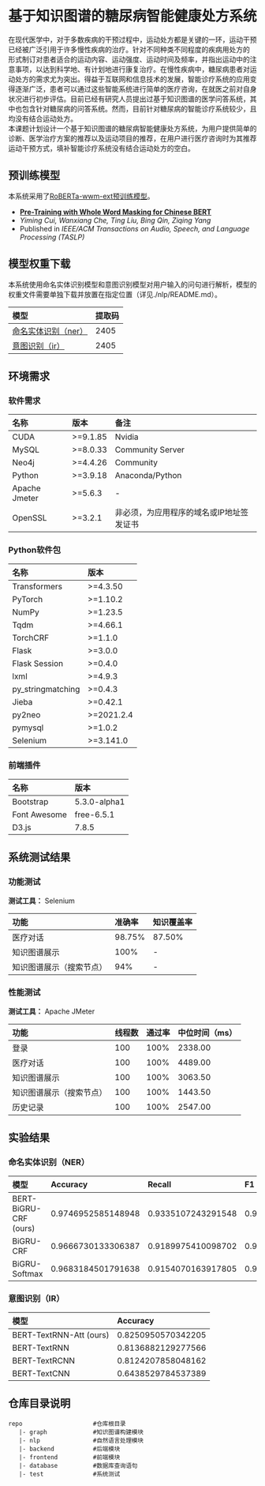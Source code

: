 # 基于知识图谱的糖尿病智能健康处方系统  

在现代医学中，对于多数疾病的干预过程中，运动处方都是关键的一环，运动干预已经被广泛引用于许多慢性疾病的治疗。针对不同种类不同程度的疾病用处方的 形式制订对患者适合的运动内容、运动强度、运动时间及频率，并指出运动中的注意事项，以达到科学地、有计划地进行康复治疗。在慢性疾病中，糖尿病患者对运动处方的需求尤为突出。得益于互联网和信息技术的发展，智能诊疗系统的应用变得逐渐广泛，患者可以通过这些智能系统进行简单的医疗咨询，在就医之前对自身状况进行初步评估。目前已经有研究人员提出过基于知识图谱的医学问答系统，其中也包含针对糖尿病的问答系统。然而，目前针对糖尿病的智能诊疗系统较少，且均没有结合运动处方。  
本课题计划设计一个基于知识图谱的糖尿病智能健康处方系统，为用户提供简单的诊断、医学治疗方案的推荐以及运动项目的推荐，在用户进行医疗咨询时为其推荐运动干预方式，填补智能诊疗系统没有结合运动处方的空白。

<!-- ## 工作进度表  

系统开发完毕并且已经完成测试。  

系统具备以下功能：  
**1.** 糖尿病对话问答；  
**2.** 查看知识图谱；  
**3.** 查看历史记录；  
**4.** 用户管理相关。  

| 日期阶段 | 工作内容 |
| :------- | :------- |
| 2024年3月5日-2024年3月11日 | 对系统开展性能测试，测试登录、医疗对话、知识图谱展示、知识图谱展示（搜索结点）、历史记录功能。 |
| 2024年2月26日-2024年3月4日 | 对系统开展功能测试，测试医疗对话、知识图谱展示、知识图谱展示（搜索结点）功能。 |
| 2024年1月1日-2024年2月5日 | 系统集成开发。 |
| 2023年12月18日-2023年12月31日 | 学习Web应用程序设计以及前端设计。 |
| 2023年12月11日-2023年12月17日 | 完成后端模块中的语句解析子模块和查询子模块。 |
| 2023年12月4日-2023年12月10日 | 完成问句意图识别子任务的模型构建，使用中文医疗信息处理评测基准CBLUE中的医疗搜索检索词意图分类KUAKE-QIC数据集作为原始数据集，进行筛选后形成本次实验所需的数据集。使用数据集训练模型，完成了对比试验。 |
| 2023年10月18日-2023年12月3日 | **1.** 使用瑞金医院糖尿病数据集构建了糖尿病知识图谱，并通过爬虫脚本从39健康网爬取运动数据，向知识图谱中加入运动类型节点；</br> **2.** 构建BERT-BiGRU-CRF命名实体识别模型以及对照组模型，将ccks_2017_task2、ccks_2018_task1、瑞金医院糖尿病数据集进行数据筛选以及融合，使用融合数据集训练模型，完成了问句命名实体识别子任务的对比试验；</br> **3.** 构建BERT-TextRNN-Att模型以及对照组模型，准备实现问句意图识别子任务。 | -->

## 预训练模型

本系统采用了[RoBERTa-wwm-ext预训练模型](https://github.com/ymcui/Chinese-BERT-wwm)。  

- **[Pre-Training with Whole Word Masking for Chinese BERT](https://ieeexplore.ieee.org/document/9599397)**  
- *Yiming Cui, Wanxiang Che, Ting Liu, Bing Qin, Ziqing Yang*
- Published in *IEEE/ACM Transactions on Audio, Speech, and Language Processing (TASLP)*

## 模型权重下载

本系统使用命名实体识别模型和意图识别模型对用户输入的问句进行解析，模型的权重文件需要单独下载并放置在指定位置（详见./nlp/README.md）。  

| 模型 | 提取码 |
| :------- | :------- |
| [命名实体识别（ner）](https://pan.baidu.com/s/1AbCy6DRa6165H3GZ7k1hVw) | 2405 |
| [意图识别（ir）](https://pan.baidu.com/s/1Yoe_VXaSrEuMEJszcMrqQA) | 2405 |

## 环境需求

### 软件需求

| 名称 | 版本 | 备注 |
| :------- | :------- | :------- |
| CUDA | >=9.1.85 | Nvidia |
| MySQL | >=8.0.33 | Community Server |
| Neo4j | >=4.4.26 | Community |
| Python | >=3.9.18 | Anaconda/Python |
| Apache Jmeter | >=5.6.3 | - |
| OpenSSL | >=3.2.1 | 非必须，为应用程序的域名或IP地址签发证书 |

### Python软件包

| 名称 | 版本 |
| :------- | :------- |
| Transformers | >=4.3.50 |
| PyTorch | >=1.10.2 |
| NumPy | >=1.23.5 |
| Tqdm | >=4.66.1 |
| TorchCRF | >=1.1.0 |
| Flask | >=3.0.0 |
| Flask Session | >=0.4.0 |
| lxml | >=4.9.3 |
| py_stringmatching | >=0.4.3 |
| Jieba | >=0.42.1 |
| py2neo | >=2021.2.4 |
| pymysql | >=1.0.2 |
| Selenium | >=3.141.0 |

### 前端插件

| 名称 | 版本 |
| :------- | :------- |
| Bootstrap | 5.3.0-alpha1 |
| Font Awesome | free-6.5.1 |
| D3.js | 7.8.5 |

## 系统测试结果  

### 功能测试  

**测试工具：** Selenium

| 功能 | 准确率 | 知识覆盖率 |
| :------- | :------- | :------- |
| 医疗对话 | 98.75% | 87.50% |
| 知识图谱展示 | 100% | - |
| 知识图谱展示（搜索节点） | 94% | - |

### 性能测试  

**测试工具：** Apache JMeter

| 功能 | 线程数 | 通过率 | 中位时间（ms） |
| :------- | :------- | :------- | :------- |
| 登录 | 100 | 100% | 2338.00|
| 医疗对话 | 100 | 100% | 4489.00 |
| 知识图谱展示 | 100 | 100% | 3063.50 |
| 知识图谱展示（搜索节点） | 100 | 100% | 1443.50 |
| 历史记录 | 100 | 100% | 2547.00 |

## 实验结果  

### 命名实体识别（NER）  

| 模型 | Accuracy | Recall | F1 |
| :------- | :--------- | :------- | :--------- |
| BERT-BiGRU-CRF (ours) | 0.9746952585148948 | 0.9335107243291548 | 0.9283659838400309 |
| BiGRU-CRF | 0.9666730133306387 | 0.9189975410098702 | 0.9114157975168634 |
| BiGRU-Softmax | 0.9683184501791638 | 0.9154070163917805 | 0.913073787609583 |

### 意图识别（IR）  

| 模型 | Accuracy |
| :------- | :--------- |
| BERT-TextRNN-Att (ours) | 0.8250950570342205 |
| BERT-TextRNN | 0.8136882129277566 |
| BERT-TextRCNN | 0.8124207858048162 |
| BERT-TextCNN | 0.6438529784537389 |

## 仓库目录说明  

```text
repo                    #仓库根目录
   |- graph             #知识图谱构建模块
   |- nlp               #自然语言处理模块
   |- backend           #后端模块 
   |- frontend          #前端模块
   |- database          #数据库查询语句
   |- test              #系统测试
```
